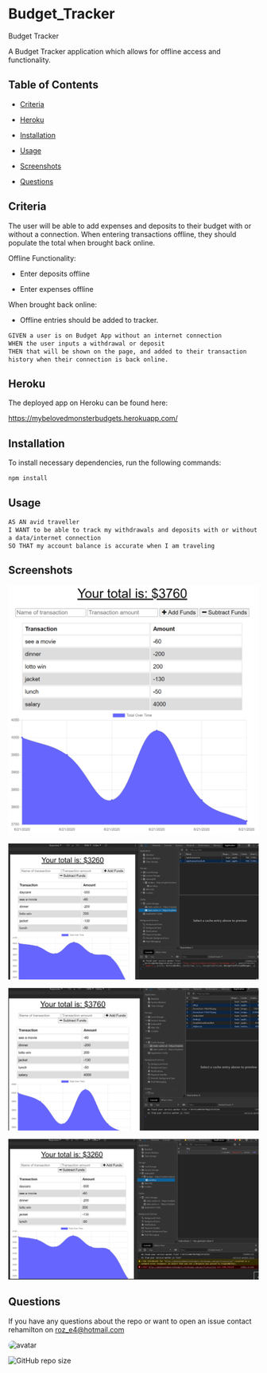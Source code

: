 # Budget_Tracker
Budget Tracker

A Budget Tracker application which allows for offline access and functionality.

## Table of Contents

* [Criteria](#criteria)

* [Heroku](#Heroku)

* [Installation](#installation)

* [Usage](#Usage)

* [Screenshots](#Screenshots)

* [Questions](#questions)

## Criteria

The user will be able to add expenses and deposits to their budget with or without a connection. When entering transactions offline, they should populate the total when brought back online.

Offline Functionality:

  * Enter deposits offline

  * Enter expenses offline

When brought back online:

  * Offline entries should be added to tracker.

```
GIVEN a user is on Budget App without an internet connection
WHEN the user inputs a withdrawal or deposit
THEN that will be shown on the page, and added to their transaction history when their connection is back online.
```

## Heroku

The deployed app on Heroku can be found here:

https://mybelovedmonsterbudgets.herokuapp.com/

## Installation

To install necessary dependencies, run the following commands:

```
npm install

```

## Usage

```
AS AN avid traveller
I WANT to be able to track my withdrawals and deposits with or without a data/internet connection
SO THAT my account balance is accurate when I am traveling
```

## Screenshots

![./markdownAssets/Dashboard.png](https://github.com/rehamilton/Budget_Tracker/blob/master/markdownAssets/Dashboard.PNG)

![./markdownAssets/dataCache.png](https://github.com/rehamilton/Budget_Tracker/blob/master/markdownAssets/dataCache.PNG)

![./markdownAssets/staticCache.png](https://github.com/rehamilton/Budget_Tracker/blob/master/markdownAssets/staticCache.PNG)

![./markdownAssets/pendingOffline.png](https://github.com/rehamilton/Budget_Tracker/blob/master/markdownAssets/pendingOffline.PNG)

## Questions

If you have any questions about the repo or want to open an issue contact rehamilton on roz_e4@hotmail.com


<img src="https://avatars1.githubusercontent.com/u/59821631?v=4" alt="avatar" style="border-radius: 16px" width="30" />



![GitHub repo size](https://img.shields.io/github/repo-size/rehamilton/Budget_Tracker)


